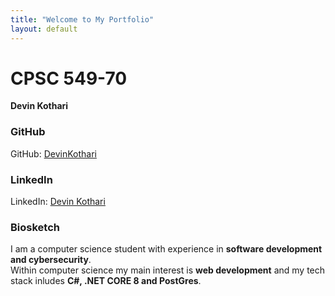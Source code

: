 ```yaml
---
title: "Welcome to My Portfolio"
layout: default
---
```


# CPSC 549-70  
**Devin Kothari**  

### GitHub  
GitHub: [DevinKothari](https://github.com/DevinKothari)  

### LinkedIn  
LinkedIn: [Devin Kothari](https://www.linkedin.com/in/devin-kothari/)  

### Biosketch  
I am a computer science student with experience in **software development and cybersecurity**.  
Within computer science my main interest is **web development** and my tech stack inludes **C#, .NET CORE 8 and PostGres**.